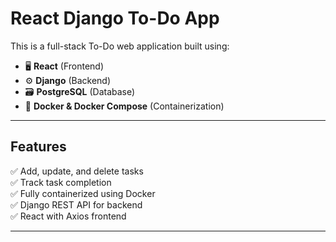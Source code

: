 # React Django To-Do App

This is a full-stack To-Do web application built using:

- 🖥️ **React** (Frontend)
- ⚙️ **Django** (Backend)
- 🗃️ **PostgreSQL** (Database)
- 🐳 **Docker & Docker Compose** (Containerization)

---

## Features 

✅ Add, update, and delete tasks  
✅ Track task completion  
✅ Fully containerized using Docker  
✅ Django REST API for backend  
✅ React with Axios frontend

------
